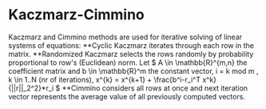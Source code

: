 # Kaczmarz-Cimmino

Kaczmarz and Cimmino methods are used for iterative solving of linear systems of equations:
  **Cyclic Kaczmarz iterates through each row in the matrix.
  **Randomized Kaczmarz selects the rows randomly by probability proportional to row's (Euclidean) norm.
               Let $ A \in \mathbb{R}^{m,n} the coefficient matrix and  b \in \mathbb{R}^m the constant vector, 
               i = k mod m , k \in 1..N (nr of iterations),
                                                  x^{k} = x^{k+1} + \frac{b^i-r_i^T x^k}{||r||_2^2}*r_i  $
  **Cimmino considers all rows at once and next iteration vector represents the average value of all previously computed vectors. 
  

